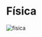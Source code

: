 # Física

![fisica](https://github.com/Dilectus-a-Deo/Fisica/assets/156959341/cfcb8971-d5be-4350-9459-3044dbe404c3)
